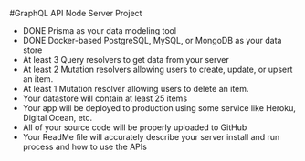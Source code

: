 #GraphQL API Node Server Project
- DONE Prisma as your data modeling tool
- DONE Docker-based PostgreSQL, MySQL, or MongoDB as your data store
- At least 3 Query resolvers to get data from your server
- At least 2 Mutation resolvers allowing users to create, update, or upsert an item.
- At least 1 Mutation resolver allowing users to delete an item.
- Your datastore will contain at least 25 items
- Your app will be deployed to production using some service like Heroku, Digital Ocean, etc.
- All of your source code will be properly uploaded to GitHub
- Your ReadMe file will accurately describe your server install and run process and how to use the APIs